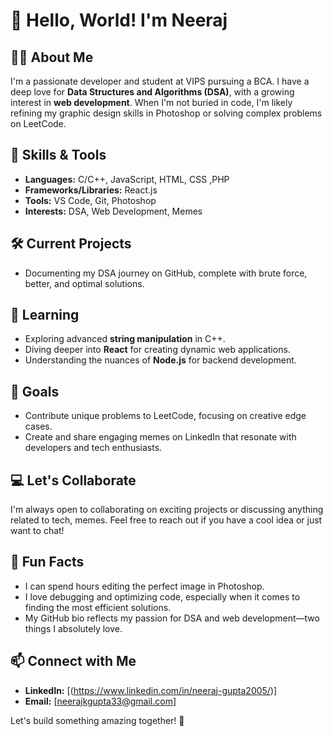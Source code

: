 # 👋 Hello, World! I'm Neeraj

## 🧑‍💻 About Me
I'm a passionate developer and student at VIPS pursuing a BCA. I have a deep love for **Data Structures and Algorithms (DSA)**, with a growing interest in **web development**. When I'm not buried in code, I'm likely refining my graphic design skills in Photoshop or solving complex problems on LeetCode.

## 🔧 Skills & Tools
- **Languages:** C/C++, JavaScript, HTML, CSS ,PHP 
- **Frameworks/Libraries:** React.js
- **Tools:** VS Code, Git, Photoshop
- **Interests:** DSA, Web Development, Memes

## 🛠️ Current Projects
- Documenting my DSA journey on GitHub, complete with brute force, better, and optimal solutions.

## 🌱 Learning
- Exploring advanced **string manipulation** in C++.
- Diving deeper into **React** for creating dynamic web applications.
- Understanding the nuances of **Node.js** for backend development.

## 🎯 Goals
- Contribute unique problems to LeetCode, focusing on creative edge cases.
- Create and share engaging memes on LinkedIn that resonate with developers and tech enthusiasts.

## 💻 Let's Collaborate
I'm always open to collaborating on exciting projects or discussing anything related to tech, memes. Feel free to reach out if you have a cool idea or just want to chat!

## 🚀 Fun Facts
- I can spend hours editing the perfect image in Photoshop.
- I love debugging and optimizing code, especially when it comes to finding the most efficient solutions.
- My GitHub bio reflects my passion for DSA and web development—two things I absolutely love.

## 📫 Connect with Me
- **LinkedIn:** [(https://www.linkedin.com/in/neeraj-gupta2005/)]
- **Email:** [neerajkgupta33@gmail.com]

Let's build something amazing together! 🚀

